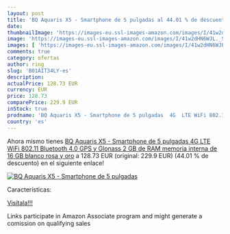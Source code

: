 ```yaml
---
layout: post
title: 'BQ Aquaris X5 - Smartphone de 5 pulgadas al 44.01 % de descuento'
date: 
thumbnailImage: 'https://images-eu.ssl-images-amazon.com/images/I/41w2dHN6WJL._SL200_.jpg'
image: 'https://images-eu.ssl-images-amazon.com/images/I/41w2dHN6WJL._SL200_.jpg'
images: [ 'https://images-eu.ssl-images-amazon.com/images/I/41w2dHN6WJL._SL200_.jpg' ]
comments: true
category: ofertas
author: ring
slug: 'B01AIT34LY-es'
description:
actualPrice: 128.73 EUR
currency: EUR
price: 128.73
comparePrice: 229.9 EUR
inStock: true
prodname: 'BQ Aquaris X5 - Smartphone de 5 pulgadas  4G  LTE WiFi 802.11  Bluetooth 4.0  GPS y Glonass  2 GB de RAM  memoria interna de 16 GB   blanco  rosa y oro'
country: 'es'
---
```


Ahora mismo tienes [BQ Aquaris X5 - Smartphone de 5 pulgadas  4G  LTE WiFi 802.11  Bluetooth 4.0  GPS y Glonass  2 GB de RAM  memoria interna de 16 GB   blanco  rosa y oro](https://www.amazon.es/dp/B01AIT34LY/?tag=tolees-21) a 128.73 EUR (original: 229.9 EUR) (44.01 %  de descuento) en el siguiente enlace!

[![BQ Aquaris X5 - Smartphone de 5 pulgadas](https://images-eu.ssl-images-amazon.com/images/I/41w2dHN6WJL._SL200_.jpg)](https://www.amazon.es/dp/B01AIT34LY/?tag=tolees-21)

Características:


[Visítala!!!](https://www.amazon.es/dp/B01AIT34LY/?tag=tolees-21)

Links participate in Amazon Associate program and might generate a comission on qualifying sales
